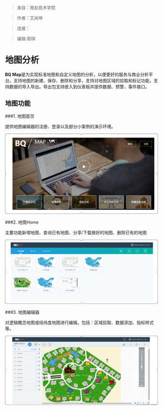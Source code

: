 >来自：用友技术学院

>作者：艾尚坤

>连接：

>编辑:郭琪

# 地图分析

**BQ Map**是为实现标准地图和自定义地图的分析，以便更好的服务与商业分析平台。支持地图的新建、保存、删除和分享，支持对地图区域的拾取和标记功能，支持数据的导入导出。导出包支持嵌入到仪表板并提供数据、预警、事件接口。

## 地图功能



###1. 地图首页


提供地图编辑器的注册、登录以及部分小案例的演示环境。

![](QQ图片20161129143649.png)


###2. 地图Home


主要功能新增地图、查询已有地图、分享/下载做好的地图、删除已有的地图

![](QQ图片20161129143901.png)


###3. 地图编辑器


对逻辑概念地图或经纬度地图进行编辑。包括：区域拾取、数据添加、指标样式等。

![](QQ图片20161129144850.png)



